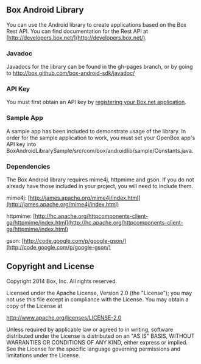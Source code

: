 Box Android Library
-------------------

You can use the Android library to create applications based on the Box Rest API. You can find documentation for the Rest API at [http://developers.box.net/](http://developers.box.net/).

### Javadoc ###

Javadocs for the library can be found in the gh-pages branch, or by going to http://box.github.com/box-android-sdk/javadoc/

### API Key ###

You must first obtain an API key by [registering your Box.net application](http://www.box.net/developers/services).

### Sample App ###

A sample app has been included to demonstrate usage of the library. In order for the sample application to work, you must set your OpenBox app's API key into BoxAndroidLibrarySample/src/com/box/androidlib/sample/Constants.java.

### Dependencies ###

The Box Android library requires mime4j, httpmime and gson.  If you do not already have those included in your project, you will need to include them.

mime4j:
[http://james.apache.org/mime4j/index.html](http://james.apache.org/mime4j/index.html)

httpmime:
[http://hc.apache.org/httpcomponents-client-ga/httpmime/index.html](http://hc.apache.org/httpcomponents-client-ga/httpmime/index.html)

gson:
[http://code.google.com/p/google-gson/](http://code.google.com/p/google-gson/)


## Copyright and License

Copyright 2014 Box, Inc. All rights reserved.

Licensed under the Apache License, Version 2.0 (the "License");
you may not use this file except in compliance with the License.
You may obtain a copy of the License at

   http://www.apache.org/licenses/LICENSE-2.0

Unless required by applicable law or agreed to in writing, software
distributed under the License is distributed on an "AS IS" BASIS,
WITHOUT WARRANTIES OR CONDITIONS OF ANY KIND, either express or implied.
See the License for the specific language governing permissions and
limitations under the License.
